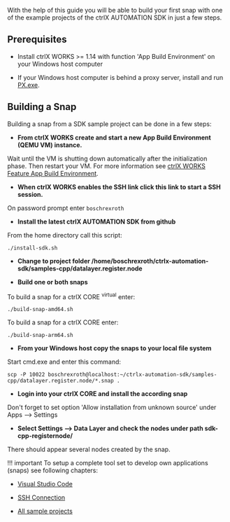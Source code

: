 With the help of this guide you will be able to build your first snap with one of the example projects of the ctrlX AUTOMATION SDK in just a few steps.

## Prerequisites

* Install ctrlX WORKS >= 1.14 with function 'App Build Environment' on your Windows host computer
 
* If your Windows host computer is behind a proxy server, install and run [PX.exe](px.md). 

## Building a Snap

Building a snap from a SDK sample project can be done in a few steps:
  
* __From ctrlX WORKS create and start a new App Build Environment (QEMU VM) instance.__

Wait until the VM is shutting down automatically after the initialization phase. Then restart your VM.
For more information see [ctrlX WORKS Feature App Build Environment](setup_qemu_ctrlx_works.md).

* __When ctrlX WORKS enables the SSH link click this link to start a SSH session.__

On password prompt enter `boschrexroth`

* __Install the latest ctrlX AUTOMATION SDK from github__

From the home directory call this script:

    ./install-sdk.sh

* __Change to project folder /home/boschrexroth/ctrlx-automation-sdk/samples-cpp/datalayer.register.node__

* __Build one or both snaps__

To build a snap for a ctrlX CORE <sup>virtual</sup> enter:

    ./build-snap-amd64.sh

To build a snap for a ctrlX CORE enter:

    ./build-snap-arm64.sh

* __From your Windows host copy the snaps to your local file system__

Start cmd.exe and enter this command:

    scp -P 10022 boschrexroth@localhost:~/ctrlx-automation-sdk/samples-cpp/datalayer.register.node/*.snap .

* __Login into your ctrlX CORE and install the according snap__

Don't forget to set option 'Allow installation from unknown source' under Apps --> Settings

* __Select Settings --> Data Layer and check the nodes under path sdk-cpp-registernode/__

There should appear several nodes created by the snap.

!!! important
    To setup a complete tool set to develop own applications (snaps) see following chapters:

* [Visual Studio Code](vscode.md)

* [SSH Connection](ssh_connection.md)

* [All sample projects](samples.md)

